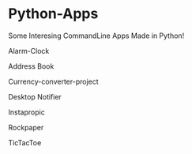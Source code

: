 # Python-Apps

Some Interesing CommandLine Apps Made in Python!

Alarm-Clock

Address Book

Currency-converter-project

Desktop Notifier

Instapropic

Rockpaper

TicTacToe
